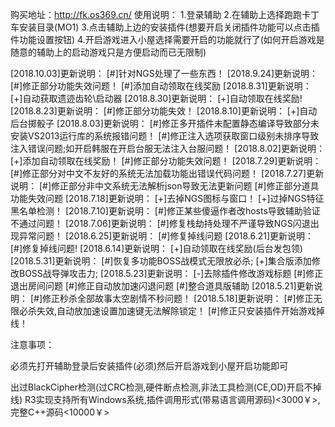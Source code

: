 ﻿购买地址：http://fk.os369.cn/
使用说明：
1.登录辅助
2.在辅助上选择跑跑卡丁车安装目录(MO1)
3.点击辅助上边的安装插件(想要开启关闭插件功能可以点击插件功能设置按钮)
4.开启游戏进入小屋选择需要开启的功能就行了(如何开启游戏是随意的辅助上的启动游戏只是方便启动而已无限制)

[2018.10.03]更新说明：
[#]针对NGS处理了一些东西！
[2018.9.24]更新说明：
[#]修正部分功能失效问题！
[#]添加自动领取在线奖励
[2018.8.31]更新说明：
[+]自动获取遗迹齿轮\启动器
[2018.8.30]更新说明：
[+]自动领取在线奖励!
[2018.8.23]更新说明：
[#]修正部分功能失效！
[2018.8.10]更新说明：
[+]自动后台掷骰子
[2018.8.03]更新说明：
[#]修正多开插件未配置静态编译导致部分未安装VS2013运行库的系统报错问题！
[#]修正注入选项获取窗口级别未排序导致注入错误问题;如开启韩服在开启台服无法注入台服问题！
[2018.8.02]更新说明：
[+]添加自动领取在线奖励！
[#]修正部分功能失效问题！
[2018.7.29]更新说明：
[#]修正部分对中文不友好的系统无法加载功能出错误代码问题！
[2018.7.27]更新说明：
[#]修正部分非中文系统无法解析json导致无法更新问题
[#]修正部分道具功能失效问题
[2018.7.18]更新说明：
[+]去掉NGS图标与窗口！
[+]过掉NGS特征黑名单检测！
[2018.7.10]更新说明：
[#]修正某些傻逼作者改hosts导致辅助验证不通过问题！
[2018.7.06]更新说明：
[#]修复栈劫持处理不严谨导致NGS闪退出现异常问题！
[2018.6.25]更新说明：
[#]修复掉线问题
[2018.6.21]更新说明：
[#]修复掉线问题!
[2018.6.14]更新说明：
[+]自动领取在线奖励(后台发包领)
[2018.5.31]更新说明：
[#]恢复多功能BOSS战模式无限放必杀;
[+]集合版添加修改BOSS战导弹攻击力;
[2018.5.23]更新说明：
[-]去除插件修改游戏标题
[#]修正退出房间问题
[#]修正自动放加速闪退问题
[#]整合道具版辅助
[2018.5.21]更新说明：
[#]修正秒杀全部故事太空剧情不秒问题！
[2018.5.18]更新说明：
[#]修正无限必杀失效,自动放加速设置加速键无法解除锁定！
[#]修正只安装插件开始游戏掉线！

注意事项：

必须先打开辅助登录后安装插件(必须)然后开启游戏到小屋开启功能即可

出过BlackCipher检测(过CRC检测,硬件断点检测,非法工具检测(CE,OD)开启不掉线)
R3实现支持所有Windows系统,插件调用形式(带易语言调用源码)<3000￥>,完整C++源码<10000￥>
